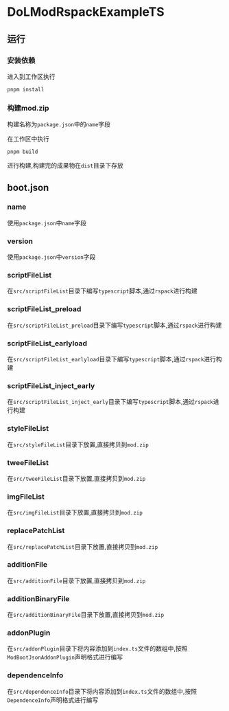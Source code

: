 # DoLModRspackExampleTS

## 运行

### 安装依赖

进入到工作区执行

```shell
pnpm install
```

### 构建mod.zip

构建名称为`package.json`中的`name`字段

在工作区中执行

```shell
pnpm build
```
进行构建,构建完的成果物在`dist`目录下存放

## boot.json

### name

使用`package.json`中`name`字段

### version

使用`package.json`中`version`字段

### scriptFileList

在`src/scriptFileList`目录下编写`typescript`脚本,通过`rspack`进行构建

### scriptFileList_preload

在`src/scriptFileList_preload`目录下编写`typescript`脚本,通过`rspack`进行构建

### scriptFileList_earlyload

在`src/scriptFileList_earlyload`目录下编写`typescript`脚本,通过`rspack`进行构建

### scriptFileList_inject_early

在`src/scriptFileList_inject_early`目录下编写`typescript`脚本,通过`rspack`进行构建

### styleFileList

在`src/styleFileList`目录下放置,直接拷贝到`mod.zip`

### tweeFileList

在`src/tweeFileList`目录下放置,直接拷贝到`mod.zip`

### imgFileList

在`src/imgFileList`目录下放置,直接拷贝到`mod.zip`

### replacePatchList

在`src/replacePatchList`目录下放置,直接拷贝到`mod.zip`

### additionFile

在`src/additionFile`目录下放置,直接拷贝到`mod.zip`

### additionBinaryFile

在`src/additionBinaryFile`目录下放置,直接拷贝到`mod.zip`

### addonPlugin

在`src/addonPlugin`目录下将内容添加到`index.ts`文件的数组中,按照`ModBootJsonAddonPlugin`声明格式进行编写

### dependenceInfo

在`src/dependenceInfo`目录下将内容添加到`index.ts`文件的数组中,按照`DependenceInfo`声明格式进行编写